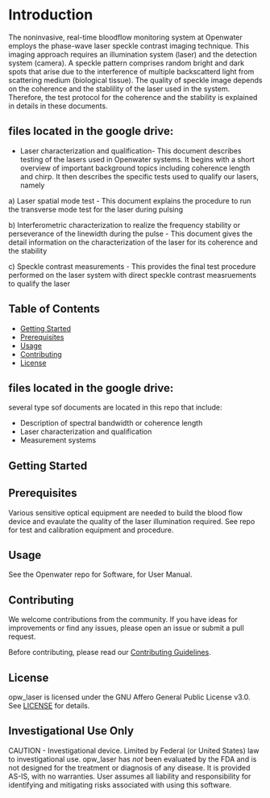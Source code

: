 # Introduction
The noninvasive, real-time bloodflow monitoring system at Openwater employs the phase-wave laser speckle contrast imaging technique.
This imaging approach requires an illumination system (laser) and the detection system (camera). A speckle pattern comprises random bright and dark spots that arise due to the interference of multiple backscatterd light from scattering medium (biological tissue). The quality of speckle image depends on the coherence and the stablility of the laser used in the system. Therefore, the test protocol for the coherence and the stability is explained in details in these documents.


## files located in the google drive:
* Laser characterization and qualification-
This document describes testing of the lasers used in Openwater systems. It begins with a short overview of important background topics including coherence length and chirp. It then describes the specific tests used to qualify our lasers, namely

a) Laser spatial mode test - This document explains the procedure to run the transverse mode test for the laser during pulsing

b) Interferometric characterization to realize the frequency stability or perseverance of the linewidth during the pulse - This document gives the detail information on the characterization of the laser for its coherence and the stability

c) Speckle contrast measurements - This provides the final test procedure performed on the laser system with direct speckle contrast measruements to qualify the laser


## Table of Contents
- [Getting Started](#getting-started)
- [Prerequisites](#prerequisites)
- [Usage](#usage)
- [Contributing](#contributing)
- [License](#license)

## files located in the google drive:
several type sof documents are located in this repo that include:
* Description of spectral bandwidth or coherence length
* Laser characterization and qualification
* Measurement systems

## Getting Started

## Prerequisites

Various sensitive optical equipment are needed to build the blood flow device and evaulate the quality of the laser illumination required. See repo for test and calibration equipment and procedure.

## Usage

See the Openwater repo for Software, for User Manual. 


## Contributing

We welcome contributions from the community. If you have ideas for improvements or find any issues, please open an issue or submit a pull request.

Before contributing, please read our [Contributing Guidelines](CONTRIBUTING.md).

## License

opw_laser is licensed under the GNU Affero General Public License v3.0. See [LICENSE](LICENSE) for details.

## Investigational Use Only
CAUTION - Investigational device. Limited by Federal (or United States) law to investigational use. opw_laser has *not* been evaluated by the FDA and is not designed for the treatment or diagnosis of any disease. It is provided AS-IS, with no warranties. User assumes all liability and responsibility for identifying and mitigating risks associated with using this software.

